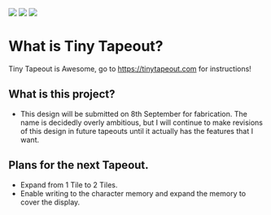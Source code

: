 ![](../../workflows/gds/badge.svg) ![](../../workflows/docs/badge.svg) ![](../../workflows/wokwi_test/badge.svg)

# What is Tiny Tapeout?

Tiny Tapeout is Awesome, go to https://tinytapeout.com for instructions!

## What is this project?

- This design will be submitted on 8th September for fabrication. The name is decidedly overly ambitious, but I will continue to make revisions of this design in future tapeouts until it actually has the features that I want. 

## Plans for the next Tapeout.

- Expand from 1 Tile to 2 Tiles. 
- Enable writing to the character memory and expand the memory to cover the display. 